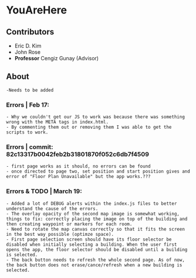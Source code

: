 # YouAreHere

## Contributors
- Eric D. Kim
- John Rose
- **Professor** Cengiz Gunay (Advisor)

## About
	-Needs to be added

### Errors | Feb 17:
	- Why we couldn't get our JS to work was because there was something wrong with the META tags in index.html. 
	- By commenting them out or removing them I was able to get the scripts to work.

### Errors | commit: 82c13317b0042feb2b31801870f052c6db7f4509
	- first page works as it should, no errors can be found
	- once directed to page two, set position and start position gives and error of "Floor Plan Unavailable" but the app works.???

### Errors & TODO | March 19:
	- Added a lot of DEBUG alerts within the index.js files to better understand the cause of the errors.
	- The overlay opacity of the second map image is somewhat working, things to fix: correctly placing the image on top of the building and then creating waypoint or markers for each room.
	- Need to rotate the map canvas correctly so that it fits the screen in the best way possible (optimze space).
	- First page selection screen should have its floor selector be disabled when initially selecting a building. When the user first opens the app, the floor selector should be disabled until a building is selected. 
	- The back button needs to refresh the whole second page. As of now, the back button does not erase/cance/refresh when a new building is selected. 
